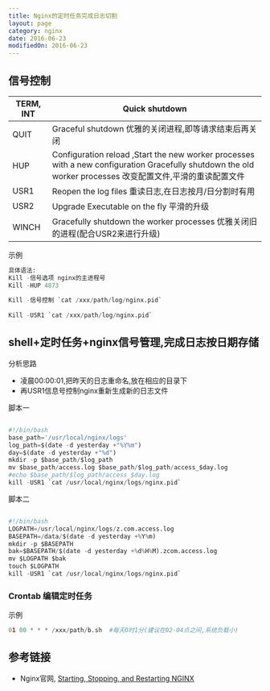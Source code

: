 ```yaml
---
title: Nginx的定时任务完成日志切割
layout: page
category: nginx
date: 2016-06-23
modifiedOn: 2016-06-23
---
```


## 信号控制

| TERM, INT        | Quick shutdown   | 
| --------   | -----  | 
| QUIT     | Graceful shutdown  优雅的关闭进程,即等请求结束后再关闭 |   
| HUP        |  Configuration reload ,Start the new worker processes with a new configuration Gracefully shutdown the old worker processes 改变配置文件,平滑的重读配置文件   |   
| USR1        |   Reopen the log files 重读日志,在日志按月/日分割时有用    |  
| USR2        |  Upgrade Executable on the fly 平滑的升级                |
| WINCH       |  Gracefully shutdown the worker processes 优雅关闭旧的进程(配合USR2来进行升级)     |


示例

```python
具体语法:
Kill -信号选项 nginx的主进程号
Kill -HUP 4873
 
Kill -信号控制 `cat /xxx/path/log/nginx.pid`
 
Kill -USR1 `cat /xxx/path/log/nginx.pid`
```



## shell+定时任务+nginx信号管理,完成日志按日期存储

分析思路

- 凌晨00:00:01,把昨天的日志重命名,放在相应的目录下
- 再USR1信息号控制nginx重新生成新的日志文件

脚本一

```python

#!/bin/bash
base_path='/usr/local/nginx/logs'
log_path=$(date -d yesterday +"%Y%m")
day=$(date -d yesterday +"%d")
mkdir -p $base_path/$log_path
mv $base_path/access.log $base_path/$log_path/access_$day.log
#echo $base_path/$log_path/access_$day.log
kill -USR1 `cat /usr/local/nginx/logs/nginx.pid`

```

脚本二

```python

#!/bin/bash
LOGPATH=/usr/local/nginx/logs/z.com.access.log
BASEPATH=/data/$(date -d yesterday +%Y%m)
mkdir -p $BASEPATH
bak=$BASEPATH/$(date -d yesterday +%d%H%M).zcom.access.log
mv $LOGPATH $bak
touch $LOGPATH
kill -USR1 `cat /usr/local/nginx/logs/nginx.pid`

```

### Crontab 编辑定时任务

示例

```python
01 00 * * * /xxx/path/b.sh  #每天0时1分(建议在02-04点之间,系统负载小)
```






## 参考链接

- Nginx官网, [Starting, Stopping, and Restarting NGINX](https://www.nginx.com/resources/wiki/start/topics/tutorials/commandline/)